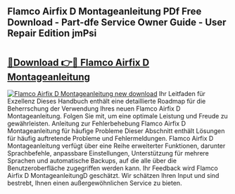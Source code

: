 ## Flamco Airfix D Montageanleitung PDf Free Download - Part-dfe Service Owner Guide - User Repair Edition jmPsi

# <h2><a href="http://df7cccb.blite.top/?on=Flamco+Airfix+D+Montageanleitung">🔗Download 👉🔴 Flamco Airfix D Montageanleitung</a></h2>

[![Flamco Airfix D Montageanleitung new download](https://i.imgur.com/lujVjoI.png)](http://df7cccb.blite.top/?on=Flamco+Airfix+D+Montageanleitung)
Ihr Leitfaden für Exzellenz Dieses Handbuch enthält eine detaillierte Roadmap für die Beherrschung der Verwendung Ihres neuen Flamco Airfix D Montageanleitung. Folgen Sie mit, um eine optimale Leistung und Freude zu gewährleisten. Anleitung zur Fehlerbehebung Flamco Airfix D Montageanleitung für häufige Probleme Dieser Abschnitt enthält Lösungen für häufig auftretende Probleme und Fehlermeldungen. Flamco Airfix D Montageanleitung verfügt über eine Reihe erweiterter Funktionen, darunter Sprachbefehle, anpassbare Einstellungen, Unterstützung für mehrere Sprachen und automatische Backups, auf die alle über die Benutzeroberfläche zugegriffen werden kann. Ihr Feedback wird Flamco Airfix D MontageanleitungD geschätzt. Wir schätzen Ihren Input und sind bestrebt, Ihnen einen außergewöhnlichen Service zu bieten.
